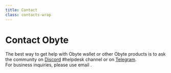 ```yaml
---
title: Contact
class: contacts-wrap
---
```


# Contact Obyte

<div class="sub-block">
    The best way to get help with Obyte wallet or other Obyte products is to ask the community on 
    <a href="https://discord.obyte.org" target="_blank">Discord</a> #helpdesk channel or on 
    <a href="https://t.me/obyteorg" target="_blank">Telegram</a>.
</div>
For business inquiries, please use email <script>document.write('<a href="mailto:o'); document.write('@'); document.write('obyte.org">o'); document.write('@'); document.write('obyte.org</a>');</script>.
